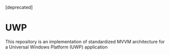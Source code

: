 [deprecated]

# UWP

This repository is an implementation of standardized MVVM architecture for a Universal Windows Platform (UWP) application
